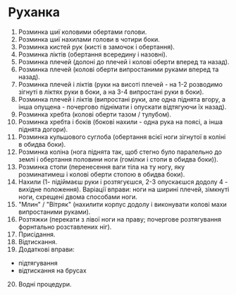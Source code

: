 # Руханка

1. Розминка шиї коловими обертами голови.
2. Розминка шиї нахилами голови в чотири боки.
3. Розминка кистей рук (кисті в замочок і обертання).
4. Розминка ліктів (обертання всередину і назовні).
5. Розминка плечей (долоні до плечей і колові оберти вперед та назад).
6. Розминка плечей (колові оберти випростаними руками вперед та назад).
7. Розминка плечей і ліктів (руки на висоті плечей - на 1-2 розводимо зігнуті в ліктях руки в боки, а на 3-4 випростані руки в боки).
8. Розминка плечей і ліктів (випростані руки, але одна піднята вгору, а інша опущена - почергово піднімати і опускати відтягуючи їх назад).
9. Розминка хребта (колові оберти тазом / тулубом).
10. Розминка хребта і боків (бокові нахили - одна рука на поясі, а інша піднята догори).
11. Розминка кульшового суглоба (обертання всієї ноги зігнутої в коліні в обидва боки).
12. Розминка коліна (нога піднята так, щоб стегно було паралельно до землі і обертання половини ноги (гомілки і стопи в обидва боки)).
13. Розминка стопи (перенесення ваги тіла на ту ногу, яку розминатимеш і колові оберти стопою в обидва боки).
14. Нахили (1- підіймаєш руки і розтягуєшся, 2-3 опускаєшся додолу 4 - вихідне положення). Варіації вправи: ноги на ширині плечей, зімкнуті ноги, схрещені двома способами ноги.
15. "Млин" / "Вітряк" (нахилити корпус додолу і виконувати колові махи випростаними руками).
16. Розтяжки (перекати з лівої ноги на праву; почергове розтягування форнтально розставлених ніг).
17. Присідання.
18. Відтискання.
19. Додаткові вправи:
  - підтягування
  - відтискання на брусах
20. Водні процедури.
